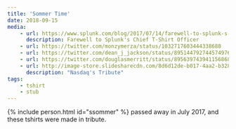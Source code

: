 ```yaml
---
title: 'Sommer Time'
date: 2018-09-15
media:
    - url: https://www.splunk.com/blog/2017/07/14/farewell-to-splunk-s-chief-t-shirt-officer.html
      description: Farewell to Splunk's Chief T-Shirt Officer
    - url: https://twitter.com/monzymerza/status/1032717603444338688
    - url: https://twitter.com/dean_j_jackson/status/895144792744574976
    - url: https://twitter.com/douglasmerritt/status/895639743941156868
    - url: http://image-store.slidesharecdn.com/8d6d12de-b017-4aa2-b328-a16fb1b2d5f7-original.png
      description: "Nasdaq's Tribute"
tags:
    - tshirt
    - stub
---
```

{% include person.html id="ssommer" %} passed away in July 2017, and these tshirts were made in tribute.
